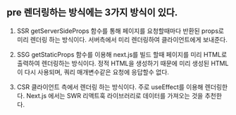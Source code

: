 ## pre 렌더링하는 방식에는 3가지 방식이 있다.

1. SSR
getServerSideProps 함수를 통해 페이지를 요청할때마다 반환된 props로 미리 렌더링 하는 방식이다.
서버측에서 미리 렌더링하여 클라이언트에게 보내준다.

2. SSG 
getStaticProps 함수를 이용해 next.js를 빌드 할때 페이지를 미리 HTML로 출력하여 렌더링하는 방식이다.
정적 HTML을 생성하기 때문에 미리 생성된 HTML이 다시 사용되며, 쿼리 매개변수같은 요청에 응답할수 없다.

3. CSR
클라이언트 측에서 렌더링 하는 방식이다. 주로 useEffect를 이용해 렌더링한다.
Next.js 에서는 SWR 리액트훅 라이브러리로 데이터를 가져오는 것을 추천한다.
